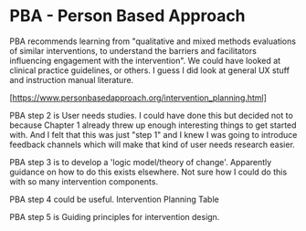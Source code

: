# PBA - Person Based Approach

PBA recommends learning from "qualitative and mixed methods evaluations of similar interventions, to understand the barriers and facilitators influencing engagement with the intervention". We could have looked at clinical practice guidelines, or others. I guess I did look at general UX stuff and instruction manual literature.

[https://www.personbasedapproach.org/intervention_planning.html]

PBA step 2 is User needs studies. I could have done this but decided not to because Chapter 1 already threw up enough interesting things to get started with. And I felt that this was just "step 1" and I knew I was going to introduce feedback channels which will make that kind of user needs research easier.

PBA step 3 is to develop a 'logic model/theory of change'. Apparently guidance on how to do this exists elsewhere. Not sure how I could do this with so many intervention components.

PBA step 4 could be useful. Intervention Planning Table

PBA step 5 is Guiding principles for intervention design.
